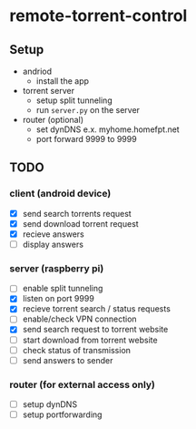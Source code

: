 # remote-torrent-control

## Setup
* andriod
  * install the app
* torrent server
  * setup split tunneling
  * run ```server.py``` on the server
* router (optional)
  * set dynDNS e.x. myhome.homefpt.net
  * port forward 9999 to <rasp pi IP> 9999

## TODO
### client (android device) 
- [X] send search torrents request
- [X] send download torrent request
- [X] recieve answers
- [ ] display answers
### server (raspberry pi)
- [ ] enable split tunneling
- [X] listen on port 9999
- [X] recieve torrent search / status requests
- [ ] enable/check VPN connection
- [X] send search request to torrent website
- [ ] start download from torrent website
- [ ] check status of transmission
- [ ] send answers to sender
 ### router (for external access only)
- [ ] setup dynDNS
- [ ] setup portforwarding
